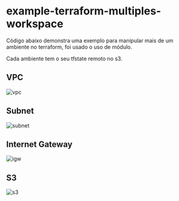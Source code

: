 
# example-terraform-multiples-workspace

Código abaixo demonstra uma exemplo para manipular mais de um ambiente no terraform, foi usado o uso de módulo.

Cada ambiente tem o seu tfstate remoto no s3.

## VPC
![vpc](https://user-images.githubusercontent.com/65728166/208317637-1ea363e6-72e7-445f-9177-7eac4bf483ef.png)

## Subnet
![subnet](https://user-images.githubusercontent.com/65728166/208317657-533ae135-2059-4fe4-b2bc-6766a88a84ba.png)

## Internet Gateway
![igw](https://user-images.githubusercontent.com/65728166/208317655-5650d5c8-8143-42f6-9280-c3d7b9598115.png)

## S3
![s3](https://user-images.githubusercontent.com/65728166/208317656-4be80ba5-2b53-4b5f-beb4-83471502dd89.png)
